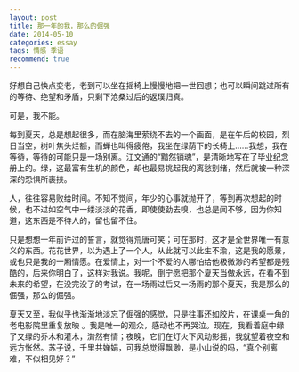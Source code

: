 ```yaml
---
layout: post
title: 那一年的我，那么的倔强
date: 2014-05-10
categories: essay
tags: 情感 季语
recommend: true
---
```


好想自己快点变老，老到可以坐在摇椅上慢慢地把一世回想；也可以瞬间跳过所有的等待、绝望和矛盾，只剩下沧桑过后的返璞归真。

可是，我不能。

每到夏天，总是想起很多，而在脑海里萦绕不去的一个画面，是在午后的校园，烈日当空，树叶焦头烂额，而蝉也叫得疲倦，我坐在绿荫下的长椅上……我想，我在等待，等待的可能只是一场别离。江文通的“黯然销魂”，是清晰地写在了毕业纪念册上的。绿，这最富有生机的颜色，却也最易挑起我的离愁别绪，然后就被一种深深的恐惧所裹挟。

人，往往容易败给时间。不知不觉间，年少的心事就抛开了，等到再次想起的时候，也不过如空气中一缕淡淡的花香，即使使劲去嗅，也总是闻不够，因为你知道，这东西是不待人的，留也留不住。

只是想想一年前许过的誓言，就觉得荒唐可笑；可在那时，这才是全世界唯一有意义的东西。花花世界，以为遇上了一个人，从此就可以此生不渝，这是我的愿景，或也只是我的一厢情愿。在爱情上，对一个不爱的人哪怕给他极微渺的希望都是残酷的，后来你明白了，这样对我说。我呢，倒宁愿把那个夏天当做永远，在看不到未来的希望，在没完没了的考试，在一场雨过后又一场雨的那个夏天，我是那么的倔强，那么的倔强。

夏天又至，我似乎也渐渐地淡忘了倔强的感觉，只是往事还如胶片，在课桌一角的老电影院里重复放映 。我是唯一的观众，感动也不再哭泣。现在，我看着庭中绿了又绿的乔木和灌木，潸然有情；夜晚，它们在灯火下风动影摇，我就望着夜空和远方怅然。苏子说，千里共婵娟，可我总觉得飘渺，是小山说的吗，“真个别离难，不似相见好？”
